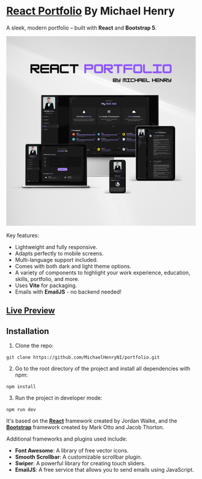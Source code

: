 # [React Portfolio](https://michaelhenryni.github.io/portfolio/) By Michael Henry

A sleek, modern portfolio – built with **React** and **Bootstrap 5**.

![alt tag1](readme-assets/promo.png)

Key features:

- Lightweight and fully responsive.
- Adapts perfectly to mobile screens.
- Multi-language support included.
- Comes with both dark and light theme options.
- A variety of components to highlight your work experience, education, skills, portfolio, and more.
- Uses **Vite** for packaging.
- Emails with **EmailJS** - no backend needed!

## [Live Preview](https://michaelhenryni.github.io/portfolio/)

## Installation

1. Clone the repo:

```
git clone https://github.com/MichaelHenryNI/portfolio.git
```

2. Go to the root directory of the project and install all dependencies with npm:

```
npm install
```

3. Run the project in developer mode:

```
npm run dev
```

It's based on the **[React](https://reactjs.org/)** framework created by Jordan Walke, and the **[Bootstrap](https://getbootstrap.com/)** framework created by Mark Otto and Jacob Thorton.

Additional frameworks and plugins used include:

- **Font Awesome**: A library of free vector icons.
- **Smooth Scrollbar**: A customizable scrollbar plugin.
- **Swiper**: A powerful library for creating touch sliders.
- **EmailJS**: A free service that allows you to send emails using JavaScript.
